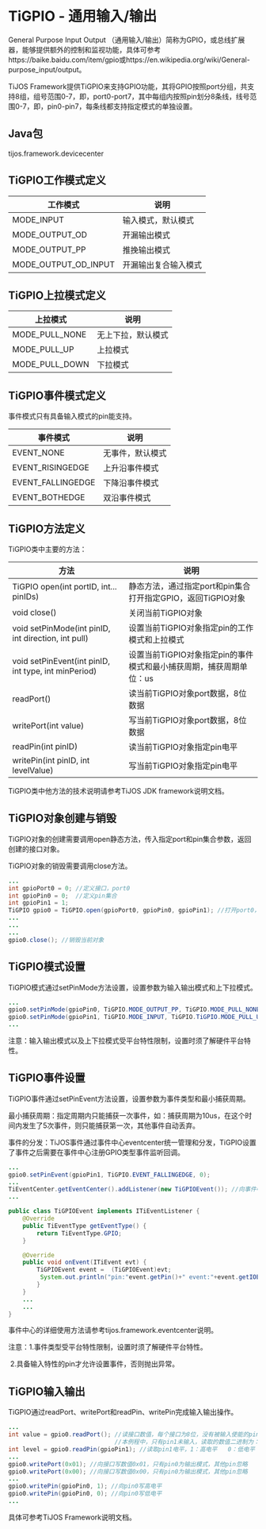 # TiGPIO - 通用输入/输出

General Purpose Input Output （通用输入/输出）简称为GPIO，或总线扩展器，能够提供额外的控制和监视功能，具体可参考https://baike.baidu.com/item/gpio或https://en.wikipedia.org/wiki/General-purpose_input/output。

TiJOS Framework提供TiGPIO来支持GPIO功能，其将GPIO按照port分组，共支持8组，组号范围0-7，即，port0-port7，其中每组内按照pin划分8条线，线号范围0-7，即，pin0-pin7，每条线都支持指定模式的单独设置。

## Java包
tijos.framework.devicecenter

## TiGPIO工作模式定义

| 工作模式                 | 说明         |
| -------------------- | ---------- |
| MODE_INPUT           | 输入模式，默认模式  |
| MODE_OUTPUT_OD       | 开漏输出模式     |
| MODE_OUTPUT_PP       | 推挽输出模式     |
| MODE_OUTPUT_OD_INPUT | 开漏输出复合输入模式 |



## TiGPIO上拉模式定义

| 上拉模式           | 说明        |
| -------------- | --------- |
| MODE_PULL_NONE | 无上下拉，默认模式 |
| MODE_PULL_UP   | 上拉模式      |
| MODE_PULL_DOWN | 下拉模式      |



## TiGPIO事件模式定义

事件模式只有具备输入模式的pin能支持。

| 事件模式              | 说明       |
| ----------------- | -------- |
| EVENT_NONE        | 无事件，默认模式 |
| EVENT_RISINGEDGE  | 上升沿事件模式  |
| EVENT_FALLINGEDGE | 下降沿事件模式  |
| EVENT_BOTHEDGE    | 双沿事件模式   |



## TiGPIO方法定义

TiGPIO类中主要的方法：

| 方法                                       | 说明                                      |
| ---------------------------------------- | --------------------------------------- |
| TiGPIO open(int portID, int... pinIDs)   | 静态方法，通过指定port和pin集合打开指定GPIO，返回TiGPIO对象  |
| void close()                             | 关闭当前TiGPIO对象                            |
| void setPinMode(int pinID, int direction, int pull) | 设置当前TiGPIO对象指定pin的工作模式和上拉模式             |
| void setPinEvent(int pinID, int type, int minPeriod) | 设置当前TiGPIO对象指定pin的事件模式和最小捕获周期，捕获周期单位：us |
| readPort()                               | 读当前TiGPIO对象port数据，8位数据                  |
| writePort(int value)                     | 写当前TiGPIO对象port数据，8位数据                  |
| readPin(int pinID)                       | 读当前TiGPIO对象指定pin电平                      |
| writePin(int pinID, int levelValue)      | 写当前TiGPIO对象指定pin电平                      |

TiGPIO类中他方法的技术说明请参考TiJOS JDK framework说明文档。



## TiGPIO对象创建与销毁

TiGPIO对象的创建需要调用open静态方法，传入指定port和pin集合参数，返回创建的接口对象。

TiGPIO对象的销毁需要调用close方法。

```java
...
int gpioPort0 = 0; //定义接口，port0
int gpioPin0 = 0;  //定义pin集合
int gpioPin1 = 1;
TiGPIO gpio0 = TiGPIO.open(gpioPort0, gpioPin0, gpioPin1); //打开port0，返回TiGPIO接口对象
...
...
...
gpio0.close(); //销毁当前对象
```



## TiGPIO模式设置

TiGPIO模式通过setPinMode方法设置，设置参数为输入输出模式和上下拉模式。

```java
...
gpio0.setPinMode(gpioPin0, TiGPIO.MODE_OUTPUT_PP, TiGPIO.MODE_PULL_NONE); //推挽输出，无上下拉
gpio0.setPinMode(gpioPin1, TiGPIO.MODE_INPUT, TiGPIO.TiGPIO.MODE_PULL_UP); //输入，上拉
...
```

注意：输入输出模式以及上下拉模式受平台特性限制，设置时须了解硬件平台特性。



## TiGPIO事件设置

TiGPIO事件通过setPinEvent方法设置，设置参数为事件类型和最小捕获周期。

最小捕获周期：指定周期内只能捕获一次事件，如：捕获周期为10us，在这个时间内发生了5次事件，则只能捕获第一次，其他事件自动丢弃。

事件的分发：TiJOS事件通过事件中心eventcenter统一管理和分发，TiGPIO设置了事件之后需要在事件中心注册GPIO类型事件监听回调。

```java
...
gpio0.setPinEvent(gpioPin1, TiGPIO.EVENT_FALLINGEDGE, 0);
...
TiEventCenter.getEventCenter().addListener(new TiGPIOEvent()); //向事件中心添加GPIO事件监听
...
```

```java
public class TiGPIOEvent implements ITiEventListener {
	@Override
	public TiEventType getEventType() {
		return TiEventType.GPIO;
	}

	@Override
	public void onEvent(ITiEvent evt) {
		TiGPIOEvent event =  (TiGPIOEvent)evt;
      	 System.out.println("pin:"event.getPin()+" event:"+event.getIOEvent()); //打印发生事件的																		   //pin和event
		}
	}
	...
	...
}
```

事件中心的详细使用方法请参考tijos.framework.eventcenter说明。

注意：1.事件类型受平台特性限制，设置时须了解硬件平台特性。

​      2.具备输入特性的pin才允许设置事件，否则抛出异常。



## TiGPIO输入输出

TiGPIO通过readPort、writePort和readPin、writePin完成输入输出操作。

```java
...
int value = gpio0.readPort(); //读接口数值，每个接口为8位，没有被输入使能的pin固定为0
                              //本例程中，只有pin1未输入，读取的数值二进制为：000000X0, 其中X=1或0
int level = gpio0.readPin(gpioPin1); //读取pin1电平，1：高电平   0：低电平
...
gpio0.writePort(0x01); //向接口写数值0x01，只有pin0为输出模式，其他pin忽略
gpio0.writePort(0x00); //向接口写数值0x00，只有pin0为输出模式，其他pin忽略
...
gpio0.writePin(gpioPin0, 1); //向pin0写高电平
gpio0.writePin(gpioPin0, 0); //向pin0写低电平
...
```



具体可参考TiJOS Framework说明文档。